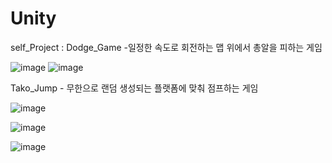 # Unity
self_Project : Dodge_Game -일정한 속도로 회전하는 맵 위에서 총알을 피하는 게임

![image](https://user-images.githubusercontent.com/71171290/211770790-df647ac9-98eb-45f5-95d5-6bdf54f6ad12.png)
![image](https://user-images.githubusercontent.com/71171290/211770927-1124adc2-9a65-475b-a595-b3643aa5a982.png)





Tako_Jump - 무한으로 랜덤 생성되는 플랫폼에 맞춰 점프하는 게임

![image](https://user-images.githubusercontent.com/71171290/211948737-9f0d3a44-3543-4741-b69a-adb4b9382f9b.png)

![image](https://user-images.githubusercontent.com/71171290/211948756-6f4b5cc0-0108-467e-bbd6-fd68d671ba16.png)

![image](https://user-images.githubusercontent.com/71171290/211948762-843b9548-5054-4ba5-9f4e-e750f8811da7.png)
